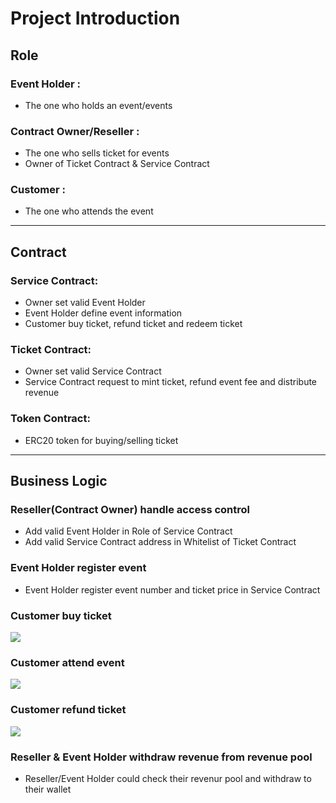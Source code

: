 # Project Introduction

## Role

### Event Holder : 
* The one who holds an event/events
### Contract Owner/Reseller : 
* The one who sells ticket for events
* Owner of Ticket Contract & Service Contract
### Customer : 
* The one who attends the event
---
## Contract

### Service Contract:   
* Owner set valid Event Holder
* Event Holder define event information
* Customer buy ticket, refund ticket and redeem ticket
### Ticket Contract: 
* Owner set valid Service Contract
* Service Contract request to mint ticket, refund event fee and distribute revenue
### Token Contract: 
* ERC20 token for buying/selling ticket
---
## Business Logic

### Reseller(Contract Owner) handle access control
* Add valid Event Holder in Role of Service Contract
* Add valid Service Contract address in Whitelist of Ticket Contract

### Event Holder register event
* Event Holder register event number and ticket price in Service Contract

### Customer buy ticket
![](https://i.imgur.com/RrshVDq.png)

### Customer attend event
![](https://i.imgur.com/bjQFwcL.png)

### Customer refund ticket
![](https://i.imgur.com/HL4aRHR.png)

### Reseller & Event Holder withdraw revenue from revenue pool
* Reseller/Event Holder could check their revenur pool and withdraw to their wallet


